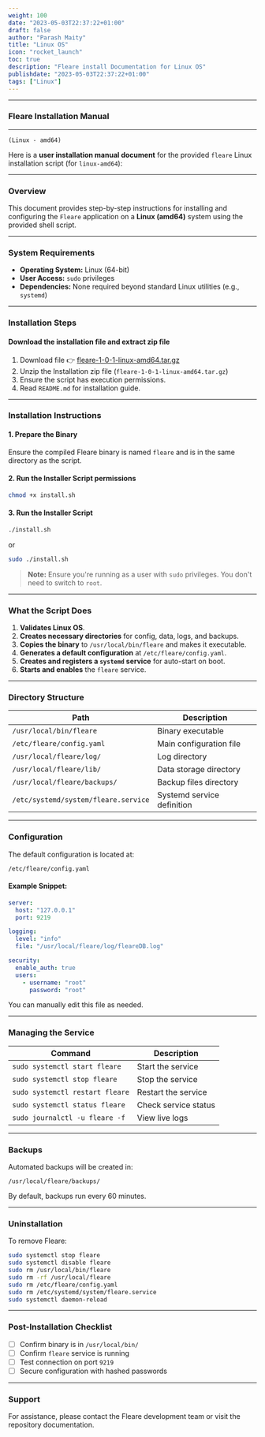 ```yaml
---
weight: 100
date: "2023-05-03T22:37:22+01:00"
draft: false
author: "Parash Maity"
title: "Linux OS"
icon: "rocket_launch"
toc: true
description: "Fleare install Documentation for Linux OS"
publishdate: "2023-05-03T22:37:22+01:00"
tags: ["Linux"]
---
```


---
### Fleare Installation Manual 
---

`(Linux - amd64)`

Here is a **user installation manual document** for the provided `fleare` Linux installation script (for `linux-amd64`):

---

### Overview

This document provides step-by-step instructions for installing and configuring the `Fleare` application on a **Linux (amd64)** system using the provided shell script.

---

### System Requirements

* **Operating System:** Linux (64-bit)
* **User Access:** `sudo` privileges
* **Dependencies:** None required beyond standard Linux utilities (e.g., `systemd`)

---

### Installation Steps

#### Download the installation file and extract zip file

 1. Download file 👉 [fleare-1-0-1-linux-amd64.tar.gz](https://www.fleare.com/download/binary/fleare-1-0-1-linux-amd64.tar.gz)
 2. Unzip the Installation zip file (`fleare-1-0-1-linux-amd64.tar.gz`)
 3. Ensure the script has execution permissions.
 4. Read `README.md` for installation guide.

---

### Installation Instructions

#### 1. **Prepare the Binary**

Ensure the compiled Fleare binary is named `fleare` and is in the same directory as the script.

#### 2. **Run the Installer Script permissions**

```bash 
chmod +x install.sh
```

#### 3. **Run the Installer Script**
```bash 
./install.sh
```

or

```bash 
sudo ./install.sh
```

> **Note:** Ensure you're running as a user with `sudo` privileges. You don't need to switch to `root`.

---

### What the Script Does

1. **Validates Linux OS**.
2. **Creates necessary directories** for config, data, logs, and backups.
3. **Copies the binary** to `/usr/local/bin/fleare` and makes it executable.
4. **Generates a default configuration** at `/etc/fleare/config.yaml`.
5. **Creates and registers a `systemd` service** for auto-start on boot.
6. **Starts and enables** the `fleare` service.

---

### Directory Structure

| Path                                 | Description                |
| ------------------------------------ | -------------------------- |
| `/usr/local/bin/fleare`              | Binary executable          |
| `/etc/fleare/config.yaml`            | Main configuration file    |
| `/usr/local/fleare/log/`             | Log directory              |
| `/usr/local/fleare/lib/`             | Data storage directory     |
| `/usr/local/fleare/backups/`         | Backup files directory     |
| `/etc/systemd/system/fleare.service` | Systemd service definition |

---


### Configuration

The default configuration is located at:

```
/etc/fleare/config.yaml
```

#### Example Snippet:

```yaml
server:
  host: "127.0.0.1"
  port: 9219

logging:
  level: "info"
  file: "/usr/local/fleare/log/fleareDB.log"

security:
  enable_auth: true
  users:
    - username: "root"
      password: "root"
```

You can manually edit this file as needed.

---

### Managing the Service

| Command                         | Description          |
| ------------------------------- | -------------------- |
| `sudo systemctl start fleare`   | Start the service    |
| `sudo systemctl stop fleare`    | Stop the service     |
| `sudo systemctl restart fleare` | Restart the service  |
| `sudo systemctl status fleare`  | Check service status |
| `sudo journalctl -u fleare -f`  | View live logs       |

---

### Backups

Automated backups will be created in:

```
/usr/local/fleare/backups/
```

By default, backups run every 60 minutes.

---

### Uninstallation

To remove Fleare:

```bash 
sudo systemctl stop fleare
sudo systemctl disable fleare
sudo rm /usr/local/bin/fleare
sudo rm -rf /usr/local/fleare
sudo rm /etc/fleare/config.yaml
sudo rm /etc/systemd/system/fleare.service
sudo systemctl daemon-reload
```

---

### Post-Installation Checklist

* [ ] Confirm binary is in `/usr/local/bin/`
* [ ] Confirm `fleare` service is running
* [ ] Test connection on port `9219`
* [ ] Secure configuration with hashed passwords

---

### Support

For assistance, please contact the Fleare development team or visit the repository documentation.
